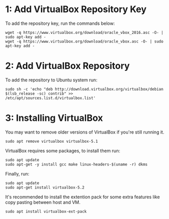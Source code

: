 # 1: Add VirtualBox Repository Key
To add the repository key, run the commands below:
```
wget -q https://www.virtualbox.org/download/oracle_vbox_2016.asc -O- | sudo apt-key add -
wget -q https://www.virtualbox.org/download/oracle_vbox.asc -O- | sudo apt-key add -
```

# 2: Add VirtualBox Repository
To add the repository to Ubuntu system run:
```
sudo sh -c 'echo "deb http://download.virtualbox.org/virtualbox/debian $(lsb_release -sc) contrib" >> /etc/apt/sources.list.d/virtualbox.list'
```

# 3: Installing VirtualBox
You may want to remove older versions of VirtualBox if you're still running it.
```
sudo apt remove virtualbox virtualbox-5.1
```

VirtualBox requires some packages, to install them run:
```
sudo apt update
sudo apt-get -y install gcc make linux-headers-$(uname -r) dkms
```

Finally, run:
```
sudo apt update
sudo apt-get install virtualbox-5.2
```
It's recommended to install the extention pack for some extra features like copy pasting between host and VM.
```
sudo apt install virtualbox-ext-pack
```

